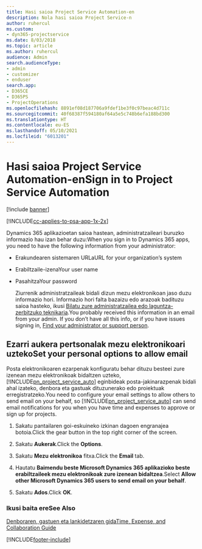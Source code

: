 ```yaml
---
title: Hasi saioa Project Service Automation-en
description: Nola hasi saioa Project Service-n
author: ruhercul
ms.custom:
- dyn365-projectservice
ms.date: 8/03/2018
ms.topic: article
ms.author: ruhercul
audience: Admin
search.audienceType:
- admin
- customizer
- enduser
search.app:
- D365CE
- D365PS
- ProjectOperations
ms.openlocfilehash: 8891ef08d187706a9fdef1be3f0c97beac4d711c
ms.sourcegitcommit: 40f68387f594180af64a5e5c748b6efa188bd300
ms.translationtype: HT
ms.contentlocale: eu-ES
ms.lasthandoff: 05/10/2021
ms.locfileid: "6013201"
---
```

# <a name="sign-in-to-project-service-automation"></a><span data-ttu-id="feb07-103">Hasi saioa Project Service Automation-en</span><span class="sxs-lookup"><span data-stu-id="feb07-103">Sign in to Project Service Automation</span></span>

[!include [banner](../includes/psa-now-project-operations.md)]

[!INCLUDE[cc-applies-to-psa-app-1x-2x](../includes/cc-applies-to-psa-app-1x-2x.md)]

<span data-ttu-id="feb07-104">Dynamics 365 aplikazioetan saioa hastean, administratzaileari buruzko informazio hau izan behar duzu:</span><span class="sxs-lookup"><span data-stu-id="feb07-104">When you sign in to Dynamics 365 apps, you need to have the following information from your administrator:</span></span>  
  
- <span data-ttu-id="feb07-105">Erakundearen sistemaren URLa</span><span class="sxs-lookup"><span data-stu-id="feb07-105">URL for your organization’s system</span></span>  
  
- <span data-ttu-id="feb07-106">Erabiltzaile-izena</span><span class="sxs-lookup"><span data-stu-id="feb07-106">Your user name</span></span>  
  
- <span data-ttu-id="feb07-107">Pasahitza</span><span class="sxs-lookup"><span data-stu-id="feb07-107">Your password</span></span>  
  
  <span data-ttu-id="feb07-108">Ziurrenik administratzaileak bidali dizun mezu elektronikoan jaso duzu informazio hori. Informazio hori falta bazaizu edo arazoak badituzu saioa hasteko, ikusi [Bilatu zure administratzailea edo laguntza-zerbitzuko teknikaria](/dynamics365/customerengagement/on-premises/basics/find-administrator-support).</span><span class="sxs-lookup"><span data-stu-id="feb07-108">You probably received this information in an email from your admin. If you don’t have all this info, or if you have issues signing in, [Find your administrator or support person](/dynamics365/customerengagement/on-premises/basics/find-administrator-support).</span></span>  
  
## <a name="set-your-personal-options-to-allow-email"></a><span data-ttu-id="feb07-109">Ezarri aukera pertsonalak mezu elektronikoari uzteko</span><span class="sxs-lookup"><span data-stu-id="feb07-109">Set your personal options to allow email</span></span>  
 <span data-ttu-id="feb07-110">Posta elektronikoaren ezarpenak konfiguratu behar dituzu besteei zure izenean mezu elektronikoak bidaltzen uzteko, [!INCLUDE[pn_project_service_auto](../includes/pn-project-service-auto.md)] eginbideak posta-jakinarazpenak bidali ahal izateko, denbora eta gastuak dituzunerako edo proiektuak erregistratzeko.</span><span class="sxs-lookup"><span data-stu-id="feb07-110">You need to configure your email settings to allow others to send email on your behalf, so [!INCLUDE[pn_project_service_auto](../includes/pn-project-service-auto.md)] can send email notifications for you when you have time and expenses to approve or sign up for projects.</span></span>  
  
1.  <span data-ttu-id="feb07-111">Sakatu pantailaren goi-eskuineko izkinan dagoen engranajea botoia.</span><span class="sxs-lookup"><span data-stu-id="feb07-111">Click the gear button in the top right corner of the screen.</span></span>  
  
2.  <span data-ttu-id="feb07-112">Sakatu **Aukerak**.</span><span class="sxs-lookup"><span data-stu-id="feb07-112">Click the **Options**.</span></span>  
  
3.  <span data-ttu-id="feb07-113">Sakatu **Mezu elektronikoa** fitxa.</span><span class="sxs-lookup"><span data-stu-id="feb07-113">Click the **Email** tab.</span></span>  
  
4.  <span data-ttu-id="feb07-114">Hautatu **Baimendu beste Microsoft Dynamics 365 aplikazioko beste erabiltzaileek mezu elektronikoak zure izenean bidaltzea**.</span><span class="sxs-lookup"><span data-stu-id="feb07-114">Select **Allow other Microsoft Dynamics 365 users to send email on your behalf**.</span></span>  
  
5.  <span data-ttu-id="feb07-115">Sakatu **Ados**.</span><span class="sxs-lookup"><span data-stu-id="feb07-115">Click **OK**.</span></span>  
  
### <a name="see-also"></a><span data-ttu-id="feb07-116">Ikusi baita ere</span><span class="sxs-lookup"><span data-stu-id="feb07-116">See Also</span></span>  
 [<span data-ttu-id="feb07-117">Denboraren, gastuen eta lankidetzaren gida</span><span class="sxs-lookup"><span data-stu-id="feb07-117">Time, Expense, and Collaboration Guide</span></span>](../psa/time-expense-collaboration-guide.md)


[!INCLUDE[footer-include](../includes/footer-banner.md)]